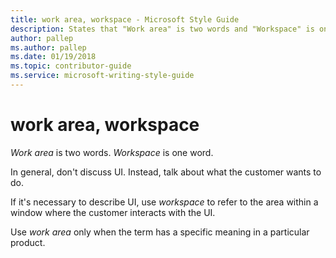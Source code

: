 ```yaml
---
title: work area, workspace - Microsoft Style Guide
description: States that "Work area" is two words and "Workspace" is one word, and instructs not to use UI in general, but to talk about what the customer wants to do.
author: pallep
ms.author: pallep
ms.date: 01/19/2018
ms.topic: contributor-guide
ms.service: microsoft-writing-style-guide
---
```


# work area, workspace

*Work area* is two words. *Workspace* is one word.

In general, don't discuss UI. Instead, talk about what the customer wants to do.

If it's necessary to describe UI, use *workspace* to refer to the area within a window where the customer interacts with the UI.

Use *work area* only when the term has a specific meaning in a particular product. 
